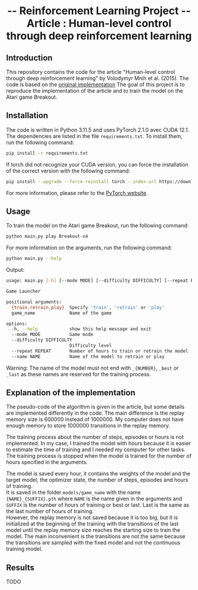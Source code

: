 # <div align="center"> -- Reinforcement Learning Project -- <br/> Article : Human-level control through deep reinforcement learning</div>

## Introduction

This repository contains the code for the article "Human-level control through deep reinforcement learning" by Volodymyr Mnih et al. (2015). The code is based on the [original implementation](content/article.pdf)
The goal of this project is to reproduce the implementation of the article and to train the model on the Atari game Breakout.

## Installation

The code is written in Python 3.11.5 and uses PyTorch 2.1.0 avec CUDA 12.1. The dependencies are listed in the file `requirements.txt`. To install them, run the following command:

```bash
pip install -r requirements.txt
```

If torch did not recognize your CUDA version, you can force the installation of the correct version with the following command:

```bash
pip install --upgrade --force-reinstall torch --index-url https://download.pytorch.org/whl/cu121
```

For more information, please refer to the [PyTorch website](https://pytorch.org/get-started/locally/).

## Usage

To train the model on the Atari game Breakout, run the following command:

```bash
python main.py play Breakout-v4
```

For more information on the arguments, run the following command:

```bash
python main.py --help
```

Output:

```bash
usage: main.py [-h] [--mode MODE] [--difficulty DIFFICULTY] [--repeat REPEAT] [--name NAME] {train,retrain,play} game_name

Game Launcher

positional arguments:
  {train,retrain,play}  Specify 'train', 'retrain' or 'play'
  game_name             Name of the game

options:
  -h, --help            show this help message and exit
  --mode MODE           Game mode
  --difficulty DIFFICULTY
                        Difficulty level
  --repeat REPEAT       Number of hours to train or retrain the model
  --name NAME           Name of the model to retrain or play
```

Warning: The name of the model must not end with `_{NUMBER}`, `_best` or `_last` as these names are reserved for the training process.

## Explanation of the implementation

The pseudo-code of the algorithm is given in the article, but some details are implemented differently in the code. The main difference is the replay memory size is 600000 instead of 1000000. My computer does not have enough memory to store 1000000 transitions in the replay memory.

The training process about the number of steps, episodes or hours is not implemented. In my case, I trained the model with hours because it is easier to estimate the time of training and I needed my computer for other tasks. The training process is stopped when the model is trained for the number of hours specified in the arguments.

The model is saved every hour, it contains the weights of the model and the target model, the optimizer state, the number of steps, episodes and hours of training.<br>
It is saved in the folder `models/game_name` with the name `{NAME}_{SUFFIX}.pth` where `NAME` is the name given in the arguments and `SUFFIX` is the number of hours of training or best or last. Last is the same as the last number of hours of training.<br>
However, the replay memory is not saved because it is too big, but it is initialized at the beginning of the training with the transitions of the last model until the replay memory size reaches the starting size to train the model. The main inconvenient is the transitions are not the same because the transitions are sampled with the fixed model and not the continuous training model.

## Results

TODO